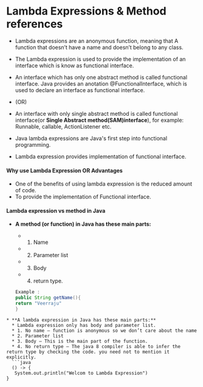 # Lambda Expressions & Method references

* Lambda expressions are an anonymous function, meaning that A function that doesn’t have a name and doesn’t belong to any class.
* The Lambda expression is used to provide the implementation of an interface which is know as functional interface.
* An interface which has only one abstract method is called functional interface. Java provides an anotation @FunctionalInterface, 
  which is used to declare an interface as functional interface. 
 * (OR)
* An interface with only single abstract method is called functional interface(or **Single Abstract method(SAM)interface**), for example: Runnable, callable, ActionListener etc.

* Java lambda expressions are Java's first step into functional programming.
* Lambda expression provides implementation of functional interface.

#### Why use Lambda Expression OR Advantages 

* One of the benefits of using lambda expression is the reduced amount of code.
* To provide the implementation of Functional interface.

#### Lambda expression vs method in Java

* **A method (or function) in Java has these main parts:**
  * 1. Name
  * 2. Parameter list
  * 3. Body
  * 4. return type.
  
  ```java
  Example :
  public String getName(){
  return "Veerraju"
  }
```
* **A lambda expression in Java has these main parts:**
  * Lambda expression only has body and parameter list.
  * 1. No name – function is anonymous so we don’t care about the name
  * 2. Parameter list
  * 3. Body – This is the main part of the function.
  * 4. No return type – The java 8 compiler is able to infer the return type by checking the code. you need not to mention it explicitly.
  ```java
  () -> {  
   System.out.println("Welcom to Lambda Expression")
}  
```
